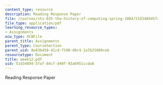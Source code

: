 ```yaml
---
content_type: resource
description: Reading Response Paper
file: /courses/sts-035-the-history-of-computing-spring-2004/51d348945faf84cfd40f93a6951ccda8_week12.pdf
file_type: application/pdf
learning_resource_types:
- Assignments
ocw_type: OCWFile
parent_title: Assignments
parent_type: CourseSection
parent_uid: 8e836459-d1cd-f190-d0c4-1a7b25809ceb
resourcetype: Document
title: week12.pdf
uid: 51d34894-5faf-84cf-d40f-93a6951ccda8
---
```

Reading Response Paper

